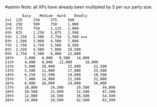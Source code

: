 #admin 
Note: all XPs have already been multiplied by 5 per our party size.

			Easy	Medium	Hard	Deadly
	1st	 125 	 250 	 375 	 500 
	2nd	 250 	 500 	 750 	 1,000 
	3rd	 375 	 750 	 1,125 	 2,000 
	4th	 625 	 1,250 	 1,875 	 2,500 
	5th	 1,250 	 2,500 	 3,750 	 5,500 xxx
	6th	 1,500 	 3,000 	 4,500 	 7,000 
	7th	 1,750 	 3,750 	 5,500 	 8,500 
	8th	 2,250 	 4,500 	 7,000 	 10,500 
	9th	 2,750 	 5,500 	 8,000 	 12,000 
	10th	 3,000 	 6,000 	 9,500 	 14,000 
	11th	 4,000 	 8,000 	 12,000 	 18,000 
	12th	 5,000 	 10,000 	 15,000 	 22,500 
	13th	 5,500 	 11,000 	 17,000 	 25,500 
	14th	 6,250 	 12,500 	 19,000 	 28,500 
	15th	 7,000 	 14,000 	 21,500 	 32,000 
	16th	 8,000 	 16,000 	 24,000 	 36,000 
	17th	 10,000 	 19,500 	 29,500 	 44,000 
	18th	 10,500 	 21,000 	 31,500 	 47,500 
	19th	 12,000 	 24,500 	 36,500 	 54,500 
	20th	 14,000 	 28,500 	 42,500 	 63,500 
